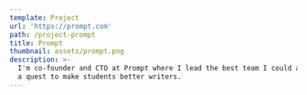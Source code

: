 ```yaml
---
template: Project
url: 'https://prompt.com'
path: /project-prompt
title: Prompt
thumbnail: assets/prompt.png
description: >-
  I'm co-founder and CTO at Prompt where I lead the best team I could ask for in
  a quest to make students better writers.
---
```


